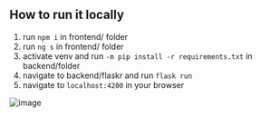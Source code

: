 ## How to run it locally

1. run `npm i` in frontend/ folder
2. run `ng s` in frontend/ folder
2. activate venv and run `-m pip install -r requirements.txt` in backend/folder
3. navigate to backend/flaskr and run `flask run`
4. navigate to `localhost:4200` in your browser

![image](https://github.com/haladamateusz/eco-sixtem/assets/26378632/c5d4d935-7c78-4898-b3ba-0024ccd3a99f)

